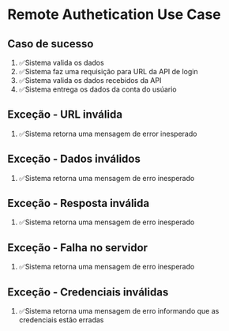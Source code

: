 # Remote Authetication Use Case

## Caso de sucesso
1. ✅Sistema valida os dados
2. ✅Sistema faz uma requisição para URL da API de login
3. ✅Sistema valida os dados recebidos da API
4. ✅Sistema entrega os dados da conta do usúario

## Exceção - URL inválida
1. ✅Sistema retorna uma mensagem de error inesperado

## Exceção - Dados inválidos
1. ✅Sistema retorna uma mensagem de erro inesperado

## Exceção - Resposta inválida
1. ✅Sistema retorna uma mensagem de erro inesperado

## Exceção - Falha no servidor
1. ✅Sistema retorna uma mensagem de erro inesperado
 
## Exceção - Credenciais inválidas
1. ✅Sistema retorna uma mensagem de erro informando que as credenciais estão erradas

